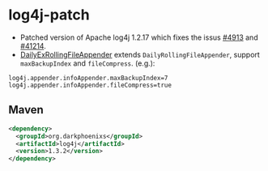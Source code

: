 # log4j-patch

* Patched version of Apache log4j 1.2.17 which fixes the issus [#4913](https://bz.apache.org/bugzilla/show_bug.cgi?id=4913) and [#41214](https://bz.apache.org/bugzilla/show_bug.cgi?id=41214).
* [DailyExRollingFileAppender](https://github.com/DarkPhoenixs/log4j-patch/blob/master/src/main/java/org/apache/log4j/DailyExRollingFileAppender.java) extends `DailyRollingFileAppender`, support `maxBackupIndex` and `fileCompress`. (e.g.):

```properties
log4j.appender.infoAppender.maxBackupIndex=7
log4j.appender.infoAppender.fileCompress=true
```

## Maven

```xml
<dependency>
  <groupId>org.darkphoenixs</groupId>
  <artifactId>log4j</artifactId>
  <version>1.3.2</version>
</dependency>
```
